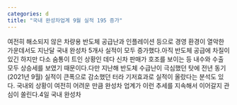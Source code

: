 ```yaml
---
categories: d
title: "국내 완성차업계 9월 실적 195 증가"
---
```

여전히 해소되지 않은 차량용 반도체 공급난과 인플레이션 등으로 경영 환경이 열악한 가운데서도 지난달 국내 완성차 5개사 실적이 모두 증가했다.아직 반도체 공급에 차질이 있긴 하지만 다소 숨통이 트인 상황인 데다 신차 판매가 호조를 보이는 등 내수와 수출 모두 상승세를 보였기 때문이다.다만 지난해 반도체 수급난이 극심했던 탓에 전년 동기(2021년 9월) 실적이 큰폭으로 감소했던 터라 기저효과로 실적이 올랐다는 분석도 있다. 국내외 상황이 여전히 어려운 만큼 완성차 업계가 이런 추세를 지속해서 이어갈지 관심이 쏠린다.4일 국내 완성차